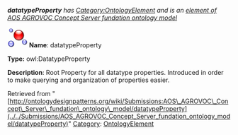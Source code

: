 ___datatypeProperty__ has [Category:OntologyElement](../../Category/OntologyElement "Category:OntologyElement") and is an [element of](../../Property/ElementOf "Property:ElementOf") [AOS AGROVOC Concept Server fundation ontology model](../../Submissions/AOS_AGROVOC_Concept_Server_fundation_ontology_model "Submissions:AOS AGROVOC Concept Server fundation ontology model")_


  




[![DatatypeProperty](../../images/thumb/a/a5/DatatypeProperty.gif/45px-DatatypeProperty.gif)](../../Image/DatatypeProperty.gif "DatatypeProperty")
__Name__: datatypeProperty 


__Type:__ owl:DatatypeProperty 


__Description__: Root Property for all datatype properties. Introduced in order to make querying and organization of properties easier. 





Retrieved from "[http://ontologydesignpatterns.org/wiki/Submissions:AOS\_AGROVOC\_Concept\_Server\_fundation\_ontology\_model/datatypeProperty](../../Submissions/AOS_AGROVOC_Concept_Server_fundation_ontology_model/datatypeProperty)"
 [Category](http://ontologydesignpatterns.org/wiki/Special:Categories "Special:Categories"): [OntologyElement](../../Category/OntologyElement "Category:OntologyElement")